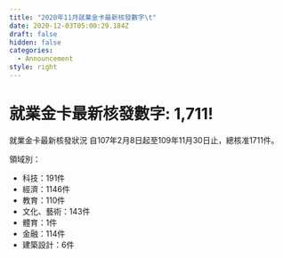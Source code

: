 ```yaml
---
title: "2020年11月就業金卡最新核發數字\t"
date: 2020-12-03T05:00:29.184Z
draft: false
hidden: false
categories:
  - Announcement
style: right
---
```

# 就業金卡最新核發數字: 1,711!

就業金卡最新核發狀況 自107年2月8日起至109年11月30日止，總核准1711件。 

領域別：

* 科技：191件
* 經濟：1146件
* 教育：110件
* 文化、藝術：143件
* 體育：1件
* 金融：114件
* 建築設計：6件